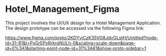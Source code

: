 # Hotel_Management_Figma

This project involves the UI/UX design for a Hotel Management Application. The design prototype can be accessed via the following Figma link:

https://www.figma.com/proto/2KDYvjCzK35VG8JdvOLstH/Untitled?node-id=31-81&t=PxGrEPxRrkrqNULh-0&scaling=scale-down&page-id=0%3A1&starting-point-node-id=31%3A81&show-proto-sidebar=1

